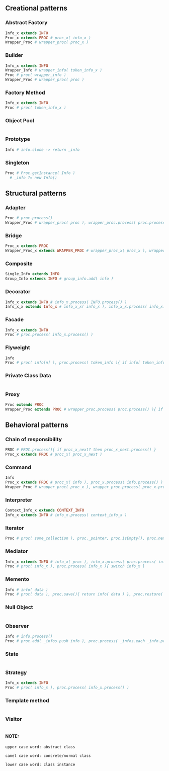 ## Creational patterns
### Abstract Factory
```coffeescript
Info_x extends INFO
Proc_x extends PROC # proc_x( info_x )
Wrapper_Proc # wrapper_proc( proc_x )
```

### Builder
```coffeescript
Info_x extends INFO
Wrapper_Info # wrapper_info( token_info_x )
Proc # proc( wrapper_info )
Wrapper_Proc # wrapper_proc( proc )
```

### Factory Method
```coffeescript
Info_x extends INFO
Proc # proc( token_info_x )
```

### Object Pool
```coffeescript

```

### Prototype
```coffeescript
Info # info.clone -> return _info
```

### Singleton
```coffeescript
Proc # Proc.getInstance( Info )
  # _info ?= new Info()
```

## Structural patterns
### Adapter
```coffeescript
Proc # proc.process()
Wrapper_Proc # wrapper_proc( proc ), wrapper_proc.process( proc.process() )
```

### Bridge
```coffeescript
Proc_x extends PROC
Wrapper_Proc_x extends WRAPPER_PROC # wrapper_proc_x( proc_x ), wrapper_proc_x.process( proc_x.process() )
```

### Composite
```coffeescript
Single_Info extends INFO
Group_Info extends INFO # group_info.add( info )
```

### Decorator
```coffeescript
Info_x extends INFO # info_x.process( INFO.process() )
Info_x_x extends Info_x # info_x_x( info_x ), info_x_x.process( info_x.process() )
```

### Facade
```coffeescript
Info_x extends INFO
Proc # proc.process( info_x.process() )
```

### Flyweight
```coffeescript
Info
Proc # proc( info[n] ), proc.process( token_info ){ if info[ token_info ] ?= new Info() }
```

### Private Class Data
```coffeescript

```

### Proxy
```coffeescript
Proc extends PROC
Wrapper_Proc extends PROC # wrapper_proc.process( proc.process() ){ if proc ?= new Proc() }
```

## Behavioral patterns
### Chain of responsibility
```coffeescript
PROC # PROC.process(){ if proc_x_next? then proc_x_next.process() }
Proc_x extends PROC # proc_x( proc_x_next )
```

### Command
```coffeescript
Info
Proc_x extends PROC # proc_x( info ), proc_x.process( info.process() )
Wrapper_Proc # wrapper_proc( proc_x ), wrapper_proc.process( proc_x.process() )
```

### Interpreter
```coffeescript
Context_Info_x extends CONTEXT_INFO
Info_x extends INFO # info_x.process( context_info_x )
```

### Iterator
```coffeescript
Proc # proc( some_collection ), proc._pointer, proc.isEmpty(), proc.next()
```

### Mediator
```coffeescript
Info_x extends INFO # info_x( proc ), info_x.process( proc.process( info_x ) )
Proc # proc( info_x ), proc.process( info_x ){ switch info_x }
```

### Memento
```coffeescript
Info # info( data )
Proc # proc( data ), proc.save(){ return info( data ) }, proc.restore( info ){ proc.data = info.data }
```

### Null Object
```coffeescript

```

### Observer
```coffeescript
Info # info.process()
Proc # proc.add( _infos.push info ), proc.process( _infos.each _info.process() )
```

### State
```coffeescript

```

### Strategy
```coffeescript
Info_x extends INFO
Proc # proc( info_x ), proc.process( info_x.process() )
```

### Template method
```coffeescript

```

### Visitor
```coffeescript

```

#### NOTE:
`upper case word: abstract class`

`camel case word: concrete/normal class`

`lower case word: class instance`
